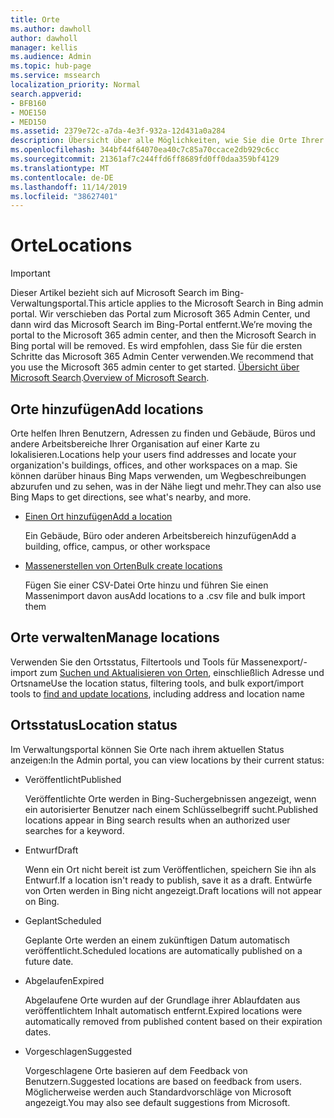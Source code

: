 ```yaml
---
title: Orte
ms.author: dawholl
author: dawholl
manager: kellis
ms.audience: Admin
ms.topic: hub-page
ms.service: mssearch
localization_priority: Normal
search.appverid:
- BFB160
- MOE150
- MED150
ms.assetid: 2379e72c-a7da-4e3f-932a-12d431a0a284
description: Übersicht über alle Möglichkeiten, wie Sie die Orte Ihrer Organisation in Microsoft Search-Arbeitsergebnisse einfügen können
ms.openlocfilehash: 344bf44f64070ea40c7c85a70ccace2db929c6cc
ms.sourcegitcommit: 21361af7c244ffd6ff8689fd0ff0daa359bf4129
ms.translationtype: MT
ms.contentlocale: de-DE
ms.lasthandoff: 11/14/2019
ms.locfileid: "38627401"
---
```

# <a name="locations"></a><span data-ttu-id="b165f-103">Orte</span><span class="sxs-lookup"><span data-stu-id="b165f-103">Locations</span></span>

> [!IMPORTANT]
> <span data-ttu-id="b165f-104">Dieser Artikel bezieht sich auf Microsoft Search im Bing-Verwaltungsportal.</span><span class="sxs-lookup"><span data-stu-id="b165f-104">This article applies to the Microsoft Search in Bing admin portal.</span></span> <span data-ttu-id="b165f-105">Wir verschieben das Portal zum Microsoft 365 Admin Center, und dann wird das Microsoft Search im Bing-Portal entfernt.</span><span class="sxs-lookup"><span data-stu-id="b165f-105">We’re moving the portal to the Microsoft 365 admin center, and then the Microsoft Search in Bing portal will be removed.</span></span> <span data-ttu-id="b165f-106">Es wird empfohlen, dass Sie für die ersten Schritte das Microsoft 365 Admin Center verwenden.</span><span class="sxs-lookup"><span data-stu-id="b165f-106">We recommend that you use the Microsoft 365 admin center to get started.</span></span> <span data-ttu-id="b165f-107">[Übersicht über Microsoft Search](overview-microsoft-search.md).</span><span class="sxs-lookup"><span data-stu-id="b165f-107">[Overview of Microsoft Search](overview-microsoft-search.md).</span></span>
    
## <a name="add-locations"></a><span data-ttu-id="b165f-108">Orte hinzufügen</span><span class="sxs-lookup"><span data-stu-id="b165f-108">Add locations</span></span>

<span data-ttu-id="b165f-109">Orte helfen Ihren Benutzern, Adressen zu finden und Gebäude, Büros und andere Arbeitsbereiche Ihrer Organisation auf einer Karte zu lokalisieren.</span><span class="sxs-lookup"><span data-stu-id="b165f-109">Locations help your users find addresses and locate your organization's buildings, offices, and other workspaces on a map.</span></span> <span data-ttu-id="b165f-110">Sie können darüber hinaus Bing Maps verwenden, um Wegbeschreibungen abzurufen und zu sehen, was in der Nähe liegt und mehr.</span><span class="sxs-lookup"><span data-stu-id="b165f-110">They can also use Bing Maps to get directions, see what's nearby, and more.</span></span>
  
- [<span data-ttu-id="b165f-111">Einen Ort hinzufügen</span><span class="sxs-lookup"><span data-stu-id="b165f-111">Add a location</span></span>](add-a-location.md)
    
    <span data-ttu-id="b165f-112">Ein Gebäude, Büro oder anderen Arbeitsbereich hinzufügen</span><span class="sxs-lookup"><span data-stu-id="b165f-112">Add a building, office, campus, or other workspace</span></span>
    
- [<span data-ttu-id="b165f-113">Massenerstellen von Orten</span><span class="sxs-lookup"><span data-stu-id="b165f-113">Bulk create locations</span></span>](bulk-create-locations.md)
    
    <span data-ttu-id="b165f-114">Fügen Sie einer CSV-Datei Orte hinzu und führen Sie einen Massenimport davon aus</span><span class="sxs-lookup"><span data-stu-id="b165f-114">Add locations to a .csv file and bulk import them</span></span>
    
## <a name="manage-locations"></a><span data-ttu-id="b165f-115">Orte verwalten</span><span class="sxs-lookup"><span data-stu-id="b165f-115">Manage locations</span></span>

<span data-ttu-id="b165f-116">Verwenden Sie den Ortsstatus, Filtertools und Tools für Massenexport/-import zum [Suchen und Aktualisieren von Orten](manage-locations.md), einschließlich Adresse und Ortsname</span><span class="sxs-lookup"><span data-stu-id="b165f-116">Use the location status, filtering tools, and bulk export/import tools to [find and update locations](manage-locations.md), including address and location name</span></span>
  
## <a name="location-status"></a><span data-ttu-id="b165f-117">Ortsstatus</span><span class="sxs-lookup"><span data-stu-id="b165f-117">Location status</span></span>

<span data-ttu-id="b165f-118">Im Verwaltungsportal können Sie Orte nach ihrem aktuellen Status anzeigen:</span><span class="sxs-lookup"><span data-stu-id="b165f-118">In the Admin portal, you can view locations by their current status:</span></span>
  
- <span data-ttu-id="b165f-119">Veröffentlicht</span><span class="sxs-lookup"><span data-stu-id="b165f-119">Published</span></span>
    
    <span data-ttu-id="b165f-120">Veröffentlichte Orte werden in Bing-Suchergebnissen angezeigt, wenn ein autorisierter Benutzer nach einem Schlüsselbegriff sucht.</span><span class="sxs-lookup"><span data-stu-id="b165f-120">Published locations appear in Bing search results when an authorized user searches for a keyword.</span></span>
    
- <span data-ttu-id="b165f-121">Entwurf</span><span class="sxs-lookup"><span data-stu-id="b165f-121">Draft</span></span>
    
    <span data-ttu-id="b165f-122">Wenn ein Ort nicht bereit ist zum Veröffentlichen, speichern Sie ihn als Entwurf.</span><span class="sxs-lookup"><span data-stu-id="b165f-122">If a location isn't ready to publish, save it as a draft.</span></span> <span data-ttu-id="b165f-123">Entwürfe von Orten werden in Bing nicht angezeigt.</span><span class="sxs-lookup"><span data-stu-id="b165f-123">Draft locations will not appear on Bing.</span></span>
    
- <span data-ttu-id="b165f-124">Geplant</span><span class="sxs-lookup"><span data-stu-id="b165f-124">Scheduled</span></span>
    
    <span data-ttu-id="b165f-125">Geplante Orte werden an einem zukünftigen Datum automatisch veröffentlicht.</span><span class="sxs-lookup"><span data-stu-id="b165f-125">Scheduled locations are automatically published on a future date.</span></span>
    
- <span data-ttu-id="b165f-126">Abgelaufen</span><span class="sxs-lookup"><span data-stu-id="b165f-126">Expired</span></span>
    
    <span data-ttu-id="b165f-127">Abgelaufene Orte wurden auf der Grundlage ihrer Ablaufdaten aus veröffentlichtem Inhalt automatisch entfernt.</span><span class="sxs-lookup"><span data-stu-id="b165f-127">Expired locations were automatically removed from published content based on their expiration dates.</span></span>
    
- <span data-ttu-id="b165f-128">Vorgeschlagen</span><span class="sxs-lookup"><span data-stu-id="b165f-128">Suggested</span></span>
    
    <span data-ttu-id="b165f-129">Vorgeschlagene Orte basieren auf dem Feedback von Benutzern.</span><span class="sxs-lookup"><span data-stu-id="b165f-129">Suggested locations are based on feedback from users.</span></span> <span data-ttu-id="b165f-130">Möglicherweise werden auch Standardvorschläge von Microsoft angezeigt.</span><span class="sxs-lookup"><span data-stu-id="b165f-130">You may also see default suggestions from Microsoft.</span></span>

  

